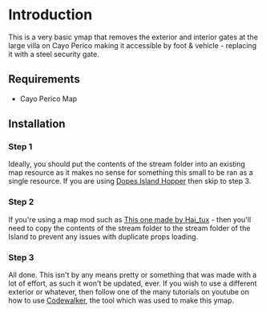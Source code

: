 # Introduction

This is a very basic ymap that removes the exterior and interior gates at the large villa on Cayo Perico making it accessible by foot & vehicle - replacing it with a steel security gate.

## Requirements

- Cayo Perico Map


## Installation


### Step 1

Ideally, you should put the contents of the stream folder into an existing map resource as it makes no sense for something this small to be ran as a single resource. 
If you are using [Dopes Island Hopper](https://forum.cfx.re/t/dope-island-hopper-hop-between-los-santos-and-cayo-perico-island/1915671) then skip to step 3. 

### Step 2

If you're using a map mod such as [This one made by Hai_tux](https://forum.cfx.re/t/the-cayo-perico-island-available-for-fivem/1897446) - then you'll need to copy the contents of the stream
folder to the stream folder of the Island to prevent any issues with duplicate props loading.

### Step 3

All done. This isn't by any means pretty or something that was made with a lot of effort, as such it won't be updated, ever. If you wish to use a different exterior or whatever, then 
follow one of the many tutorials on youtube on how to use [Codewalker](https://www.gta5-mods.com/tools/codewalker-gtav-interactive-3d-map), the tool which was used to make this ymap.
